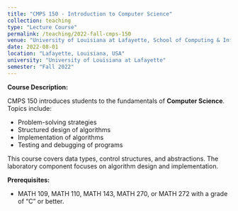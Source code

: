 ```yaml
---
title: "CMPS 150 - Introduction to Computer Science"
collection: teaching
type: "Lecture Course"
permalink: /teaching/2022-fall-cmps-150
venue: "University of Louisiana at Lafayette, School of Computing & Informatics"
date: 2022-08-01
location: "Lafayette, Louisiana, USA"
university: "University of Louisiana at Lafayette"
semester: "Fall 2022"
---
```

**Course Description:**

CMPS 150 introduces students to the fundamentals of **Computer Science**. Topics include:
- Problem-solving strategies
- Structured design of algorithms
- Implementation of algorithms
- Testing and debugging of programs

This course covers data types, control structures, and abstractions. The laboratory component focuses on algorithm design and implementation.

**Prerequisites:**
- MATH 109, MATH 110, MATH 143, MATH 270, or MATH 272 with a grade of “C” or better.
